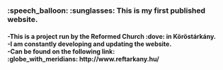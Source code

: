 <h3> :speech_balloon: :sunglasses: This is my first published website.</h3>
<h4><b>   
      -This is a project run by the Reformed Church :dove: in Köröstárkány.<br>
      -I am constantly developing and updating the website.<br>
      -Can be found on the following link:<br>
      :globe_with_meridians: http://www.reftarkany.hu/ 
</b></h4>
